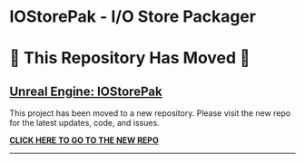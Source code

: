 # IOStorePak - I/O Store Packager

# 🚨 This Repository Has Moved 🚨

## [Unreal Engine: IOStorePak](https://github.com/amMattGIT/UE_IOStorePak)

This project has been moved to a new repository. Please visit the new repo for the latest updates, code, and issues.

[**CLICK HERE TO GO TO THE NEW REPO**](https://github.com/amMattGIT/UE_IOStorePak)

---
